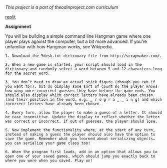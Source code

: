 *This project is a part of theodinproject.com curriculum*

[replit](https://replit.com/@idinyte/Hangman)

**Assignment**

You will be building a simple command line Hangman game where one player plays against the computer, but a bit more advanced. If you’re unfamiliar with how Hangman works, see Wikipedia.

    1. Download the 5desk.txt dictionary file from http://scrapmaker.com/.

    2. When a new game is started, your script should load in the dictionary and randomly select a word between 5 and 12 characters long for the secret word.

    3. You don’t need to draw an actual stick figure (though you can if you want to!), but do display some sort of count so the player knows how many more incorrect guesses they have before the game ends. You should also display which correct letters have already been chosen (and their position in the word, e.g. _ r o g r a _ _ i n g) and which incorrect letters have already been chosen.

    4. Every turn, allow the player to make a guess of a letter. It should be case insensitive. Update the display to reflect whether the letter was correct or incorrect. If out of guesses, the player should lose.

    5. Now implement the functionality where, at the start of any turn, instead of making a guess the player should also have the option to save the game. Remember what you learned about serializing objects… you can serialize your game class too!

    6. When the program first loads, add in an option that allows you to open one of your saved games, which should jump you exactly back to where you were when you saved. Play on!

